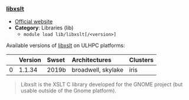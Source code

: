### [libxslt](http://xmlsoft.org/)

* [Official website](http://xmlsoft.org/)
* __Category__: Libraries (lib)
    -  `module load lib/libxslt[/<version>]`

Available versions of [libxslt](http://xmlsoft.org/) on ULHPC platforms:

|    | Version   | Swset   | Architectures      | Clusters   |
|---:|:----------|:--------|:-------------------|:-----------|
|  0 | 1.1.34    | 2019b   | broadwell, skylake | iris       |

> Libxslt is the XSLT C library developed for the GNOME project (but usable outside of the Gnome platform).
